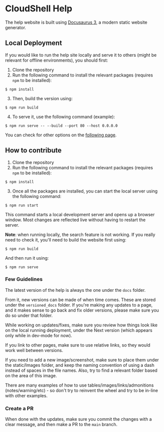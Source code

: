 # CloudShell Help

The help website is built using [Docusaurus 3](https://docusaurus.io/), a modern static website generator.


## Local Deployment

If you would like to run the help site locally and serve it to others (might be relevant for offline environments), you should first:
1. Clone the repository
2. Run the following command to install the relevant packages (requires `npm` to be installed):
```
$ npm install
```
3. Then, build the version using:
```
$ npm run build
```
4. To serve it, use the following command (example):
```
$ npm run serve -- --build --port 80 --host 0.0.0.0
```

You can check for other options on the [following page](https://docusaurus.io/docs/next/deployment).


## How to contribute

1. Clone the repository
2. Run the following command to install the relevant packages (requires `npm` to be installed):
```
$ npm install
```
3. Once all the packages are installed, you can start the local server using the following command:
```
$ npm run start
```

This command starts a local development server and opens up a browser window. Most changes are reflected live without having to restart the server.

**Note**: when running locally, the search feature is not working. If you really need to check it, you'll need to build the website first using:
```
$ npm run build
```
And then run it using:
```
$ npm run serve
```

### Few Guidelines

The latest version of the help is always the one under the `docs` folder.

From it, new versions can be made of when time comes. These are stored under the `versioned_docs` folder.
If you're making any updates to a page, and it makes sense to go back and fix older versions, please make sure you do so under that folder.

While working on updates/fixes, make sure you review how things look like on the local running deployment, under the Next version (which appears only while in dev-mode for now).

If you link to other pages, make sure to use relative links, so they would work well between versions.

If you need to add a new image/screenshot, make sure to place them under the static/Images folder, and keep the naming convention of using a dash instead of spaces in the file names. Also, try to find a relevant folder based on the area of this image.

There are many examples of how to use tables/images/links/admonitions (notes/warning/etc) - so don't try to reinvent the wheel and try to be in-line with other examples.

### Create a PR

When done with the updates, make sure you commit the changes with a clear message, and then make a PR to the `main` branch.

